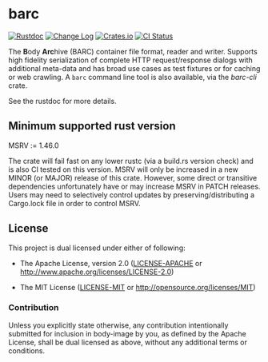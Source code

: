 # barc

[![Rustdoc](https://docs.rs/barc/badge.svg)](https://docs.rs/barc)
[![Change Log](https://img.shields.io/crates/v/barc.svg?maxAge=3600&label=change%20log&color=9cf)](https://github.com/dekellum/body-image/blob/main/barc/CHANGELOG.md)
[![Crates.io](https://img.shields.io/crates/v/barc.svg?maxAge=3600)](https://crates.io/crates/barc)
[![CI Status](https://github.com/dekellum/body-image/workflows/CI/badge.svg?branch=main)](https://github.com/dekellum/body-image/actions?query=workflow%3ACI)

The **B**ody **Arc**hive (BARC) container file format, reader and
writer. Supports high fidelity serialization of complete HTTP
request/response dialogs with additional meta-data and has broad use
cases as test fixtures or for caching or web crawling.  A `barc`
command line tool is also available, via the *barc-cli* crate.

See the rustdoc for more details.

## Minimum supported rust version

MSRV := 1.46.0

The crate will fail fast on any lower rustc (via a build.rs version check) and
is also CI tested on this version. MSRV will only be increased in a new MINOR
(or MAJOR) release of this crate. However, some direct or transitive
dependencies unfortunately have or may increase MSRV in PATCH releases. Users
may need to selectively control updates by preserving/distributing a Cargo.lock
file in order to control MSRV.

## License

This project is dual licensed under either of following:

* The Apache License, version 2.0 ([LICENSE-APACHE](LICENSE-APACHE)
  or http://www.apache.org/licenses/LICENSE-2.0)

* The MIT License ([LICENSE-MIT](LICENSE-MIT)
  or http://opensource.org/licenses/MIT)

### Contribution

Unless you explicitly state otherwise, any contribution intentionally submitted
for inclusion in body-image by you, as defined by the Apache License, shall be
dual licensed as above, without any additional terms or conditions.
